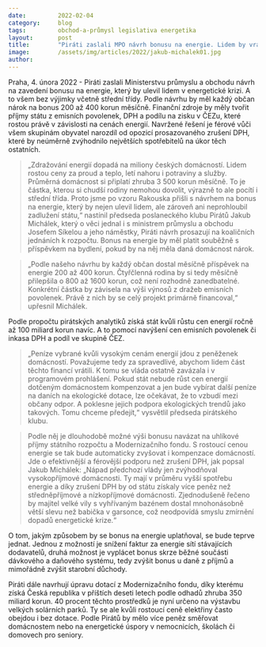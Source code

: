```yaml
---
date:         2022-02-04
category:     blog
tags:         obchod-a-průmysl legislativa energetika
layout:       post
title:        "Piráti zaslali MPO návrh bonusu na energie. Lidem by vrátil miliardy, které stát vybral kvůli drahotě. Každý by ušetřil až 4 800 korun ročně"
image:        /assets/img/articles/2022/jakub-michalek01.jpg
author:       
---
```


 

Praha, 4. února 2022 - Piráti zaslali Ministerstvu průmyslu a obchodu návrh na zavedení bonusu na energie, který by ulevil lidem v energetické krizi. A to všem bez výjimky včetně střední třídy. Podle návrhu by měl každý občan nárok na bonus 200 až 400 korun měsíčně. Finanční zdroje by měly tvořit příjmy státu z emisních povolenek, DPH a podílu na zisku v ČEZu, které rostou právě v závislosti na cenách energií. Navržené řešení je férové vůči všem skupinám obyvatel narozdíl od opozicí prosazovaného zrušení DPH, které by neúměrně zvýhodnilo největších spotřebitelů na úkor těch ostatních.
 

> „Zdražování energií dopadá na miliony českých domácností. Lidem rostou ceny za proud a teplo, letí nahoru i potraviny a služby. Průměrná domácnost si připlatí zhruba 3 500 korun měsíčně. To je částka, kterou si chudší rodiny nemohou dovolit, výrazně to ale pocítí i střední třída. Proto jsme po vzoru Rakouska přišli s návrhem na bonus na energie, který by nejen ulevil lidem, ale zároveň ani neprohloubil zadlužení státu,“ nastínil předseda poslaneckého klubu Pirátů Jakub Michálek, který o věci jednal i s ministrem průmyslu a obchodu Josefem Síkelou a jeho náměstky, Piráti návrh prosazují na koaličních jednáních k rozpočtu. Bonus na energie by měl platit souběžně s příspěvkem na bydlení, pokud by na něj měla daná domácnost nárok.

 

> „Podle našeho návrhu by každý občan dostal měsíčně příspěvek na energie 200 až 400 korun. Čtyřčlenná rodina by si tedy měsíčně přilepšila o 800 až 1600 korun, což není rozhodně zanedbatelné. Konkrétní částka by závisela na výši výnosů z dražeb emisních povolenek. Právě z nich by se celý projekt primárně financoval,“ upřesnil Michálek. 

 

Podle propočtu pirátských analytiků získá stát kvůli růstu cen energií ročně až 100 miliard korun navíc. A to pomocí navýšení cen emisních povolenek či inkasa DPH a podíl ve skupině ČEZ. 

 

> „Peníze vybrané kvůli vysokým cenám energií jdou z peněženek domácností. Považujeme tedy za spravedlivé, abychom lidem část těchto financí vrátili. K tomu se vláda ostatně zavázala i v programovém prohlášení. Pokud stát nebude růst cen energií dotčeným domácnostem kompenzovat a jen bude vybírat další peníze na daních na ekologické dotace, lze očekávat, že to vzbudí mezi občany odpor. A poklesne jejich podpora ekologických trendů jako takových. Tomu chceme předejít,“ vysvětlil předseda pirátského klubu.

 

> Podle něj je dlouhodobě možné výši bonusu navázat na uhlíkové příjmy státního rozpočtu a Modernizačního fondu. S rostoucí cenou energie se tak bude automaticky zvyšovat i kompenzace domácností. Jde o efektivnější a férovější podporu než zrušení DPH, jak popsal Jakub Michálek: „Nápad předchozí vlády jen zvýhodňoval vysokopříjmové domácnosti. Ty mají v průměru vyšší spotřebu energie a díky zrušení DPH by od státu získaly více peněz než středněpříjmové a nízkopříjmové domácnosti. Zjednodušeně řečeno by majitel velké vily s vyhřívaným bazénem dostal mnohonásobně větší slevu než babička v garsonce, což neodpovídá smyslu zmírnění dopadů energetické krize.“ 

 

O tom, jakým způsobem by se bonus na energie uplatňoval, se bude teprve jednat. Jednou z možností je snížení faktur za energie sítí stávajících dodavatelů, druhá možnost je vyplácet bonus skrze běžné součásti dávkového a daňového systému, tedy zvýšit bonus u daně z příjmů a mimořádně zvýšit starobní důchody. 

 

Piráti dále navrhují úpravu dotací z Modernizačního fondu, díky kterému získá Česká republika v příštích deseti letech podle odhadů zhruba 350 miliard korun. 40 procent těchto prostředků je nyní určeno na výstavbu velkých solárních parků. Ty se ale kvůli rostoucí ceně elektřiny často obejdou i bez dotace. Podle Pirátů by mělo více peněz směřovat domácnostem nebo na energetické úspory v nemocnicích, školách či domovech pro seniory.

